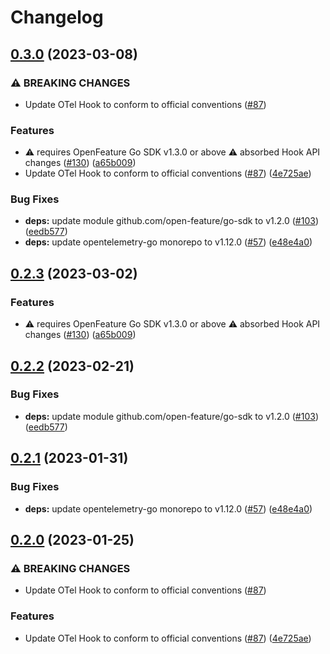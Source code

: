 # Changelog

## [0.3.0](https://github.com/skyerus/go-sdk-contrib/compare/hooks/open-telemetry-v0.2.3...hooks/open-telemetry/v0.3.0) (2023-03-08)


### ⚠ BREAKING CHANGES

* Update OTel Hook to conform to official conventions ([#87](https://github.com/skyerus/go-sdk-contrib/issues/87))

### Features

* ⚠️ requires OpenFeature Go SDK v1.3.0 or above ⚠️ absorbed Hook API changes ([#130](https://github.com/skyerus/go-sdk-contrib/issues/130)) ([a65b009](https://github.com/skyerus/go-sdk-contrib/commit/a65b00957a425b89c261a979f81dcfdf2f5a2bcb))
* Update OTel Hook to conform to official conventions ([#87](https://github.com/skyerus/go-sdk-contrib/issues/87)) ([4e725ae](https://github.com/skyerus/go-sdk-contrib/commit/4e725ae4ebd80a95f617b64490f7a57ce2441fa5))


### Bug Fixes

* **deps:** update module github.com/open-feature/go-sdk to v1.2.0 ([#103](https://github.com/skyerus/go-sdk-contrib/issues/103)) ([eedb577](https://github.com/skyerus/go-sdk-contrib/commit/eedb577745fd98d5189132ebbaa8eb82bdf99dd8))
* **deps:** update opentelemetry-go monorepo to v1.12.0 ([#57](https://github.com/skyerus/go-sdk-contrib/issues/57)) ([e48e4a0](https://github.com/skyerus/go-sdk-contrib/commit/e48e4a0458a38eb1a028c5c3570ceb522c7e7319))

## [0.2.3](https://github.com/open-feature/go-sdk-contrib/compare/hooks/open-telemetry/v0.2.2...hooks/open-telemetry/v0.2.3) (2023-03-02)


### Features

* ⚠️ requires OpenFeature Go SDK v1.3.0 or above ⚠️ absorbed Hook API changes ([#130](https://github.com/open-feature/go-sdk-contrib/issues/130)) ([a65b009](https://github.com/open-feature/go-sdk-contrib/commit/a65b00957a425b89c261a979f81dcfdf2f5a2bcb))

## [0.2.2](https://github.com/open-feature/go-sdk-contrib/compare/hooks/open-telemetry/v0.2.1...hooks/open-telemetry/v0.2.2) (2023-02-21)


### Bug Fixes

* **deps:** update module github.com/open-feature/go-sdk to v1.2.0 ([#103](https://github.com/open-feature/go-sdk-contrib/issues/103)) ([eedb577](https://github.com/open-feature/go-sdk-contrib/commit/eedb577745fd98d5189132ebbaa8eb82bdf99dd8))

## [0.2.1](https://github.com/open-feature/go-sdk-contrib/compare/hooks/open-telemetry/v0.2.0...hooks/open-telemetry/v0.2.1) (2023-01-31)


### Bug Fixes

* **deps:** update opentelemetry-go monorepo to v1.12.0 ([#57](https://github.com/open-feature/go-sdk-contrib/issues/57)) ([e48e4a0](https://github.com/open-feature/go-sdk-contrib/commit/e48e4a0458a38eb1a028c5c3570ceb522c7e7319))

## [0.2.0](https://github.com/open-feature/go-sdk-contrib/compare/hooks/open-telemetry-v0.1.0...hooks/open-telemetry/v0.2.0) (2023-01-25)


### ⚠ BREAKING CHANGES

* Update OTel Hook to conform to official conventions ([#87](https://github.com/open-feature/go-sdk-contrib/issues/87))

### Features

* Update OTel Hook to conform to official conventions ([#87](https://github.com/open-feature/go-sdk-contrib/issues/87)) ([4e725ae](https://github.com/open-feature/go-sdk-contrib/commit/4e725ae4ebd80a95f617b64490f7a57ce2441fa5))

